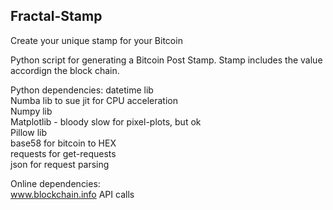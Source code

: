 ## Fractal-Stamp
Create your unique stamp for your Bitcoin

Python script for generating a Bitcoin Post Stamp.
Stamp includes the value accordign the block chain.

Python dependencies:
datetime lib  
Numba  lib to sue jit for CPU acceleration  
Numpy lib  
Matplotlib - bloody slow for pixel-plots, but ok  
Pillow lib  
base58 for bitcoin to HEX  
requests for get-requests  
json for request parsing  

Online dependencies:  
www.blockchain.info API calls

